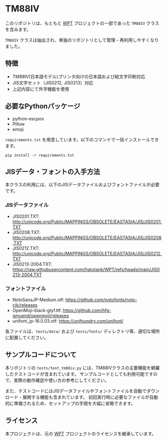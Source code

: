 # TM88IV

このリポジトリは、もともと [WPT](https://github.com/hatotank/WPT) プロジェクトの一部であった `TM88IV` クラスを含みます。

`TM88IV` クラスは抽出され、単独のリポジトリとして管理・再利用しやすくなりました。

## 特徴
- TM88IV(日本語モデル)プリンタ向けの日本語および絵文字印刷対応
- JIS文字セット（JIS0212, JIS0213）対応
- 上記内容にて外字機能を使用

## 必要なPythonパッケージ

- python-escpos
- Pillow
- emoji

`requirements.txt` を用意しています。以下のコマンドで一括インストールできます。

```
pip install -r requirements.txt
```

## JISデータ・フォントの入手方法

本クラスの利用には、以下のJISデータファイルおよびフォントファイルが必要です。

### JISデータファイル
- JIS0201.TXT: http://unicode.org/Public/MAPPINGS/OBSOLETE/EASTASIA/JIS/JIS0201.TXT
- JIS0208.TXT: http://unicode.org/Public/MAPPINGS/OBSOLETE/EASTASIA/JIS/JIS0208.TXT
- JIS0212.TXT: http://unicode.org/Public/MAPPINGS/OBSOLETE/EASTASIA/JIS/JIS0212.TXT
- JIS0213-2004.TXT: https://raw.githubusercontent.com/hatotank/WPT/refs/heads/main/JIS0213-2004.TXT

### フォントファイル
- NotoSansJP-Medium.otf: https://github.com/notofonts/noto-cjk/releases
- OpenMoji-black-glyf.ttf: https://github.com/hfg-gmuend/openmoji/releases
- unifont_jp-16.0.03.otf: https://unifoundry.com/unifont/

各ファイルは、`tests/data/` および `tests/fonts/` ディレクトリ等、適切な場所に配置してください。

## サンプルコードについて

本リポジトリの `tests/test_tm88iv.py` には、TM88IVクラスの主要機能を網羅したテストコードが含まれています。
サンプルコードとしても利用可能ですので、実際の動作確認や使い方の参考にしてください。

また、テストコードにはJISデータファイルやフォントファイルを自動でダウンロード・展開する機能も含まれています。
初回実行時に必要なファイルが自動的に準備されるため、セットアップの手間を大幅に省略できます。

## ライセンス
本プロジェクトは、元の [WPT](https://github.com/hatotank/WPT) プロジェクトのライセンスを継承しています。
